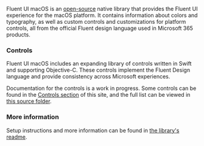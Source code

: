 Fluent UI macOS is an [open-source](https://github.com/microsoft/fluentui-apple) native library that provides the Fluent UI experience for the macOS platform. It contains information about colors and typography, as well as custom controls and customizations for platform controls, all from the official Fluent design language used in Microsoft 365 products.

### Controls

Fluent UI macOS includes an expanding library of controls written in Swift and supporting Objective-C. These controls implement the Fluent Design language and provide consistency across Microsoft experiences.

Documentation for the controls is a work in progress. Some controls can be found in the [Controls section](#/controls/mac) of this site, and the full list can be viewed in [this source folder](https://github.com/microsoft/fluentui-apple/tree/master/macos/FluentUI).

### More information

Setup instructions and more information can be found in [the library's readme](https://github.com/microsoft/fluentui-apple/blob/master/macos/README.md).
